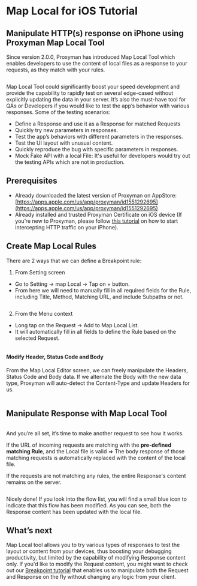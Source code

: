 # Map Local for iOS Tutorial

## M**anipulate HTTP(s) response on iPhone using Proxyman Map Local Tool**

Since version 2.0.0, Proxyman has introduced Map Local Tool which enables developers to use the content of local files as a response to your requests, as they match with your rules.

<figure><img src="../../.gitbook/assets/image (10).png" alt=""><figcaption></figcaption></figure>

Map Local Tool could significantly boost your speed development and provide the capability to rapidly test on several edge-cased without explicitly updating the data in your server. It’s also the must-have tool for QAs or Developers if you would like to test the app’s behavior with various responses. Some of the testing scenarios:

* Define a Response and use it as a Response for matched Requests
* Quickly try new parameters in responses.
* Test the app’s behaviors with different parameters in the responses.
* Test the UI layout with unusual content.
* Quickly reproduce the bug with specific parameters in responses.
* Mock Fake API with a local File: It's useful for developers would try out the testing APIs which are not in production.

## Prerequisites

* Already downloaded the latest version of Proxyman on AppStore: [https://apps.apple.com/us/app/proxyman/id1551292695](https://apps.apple.com/us/app/proxyman/id1551292695)
* Already installed and trusted Proxyman Certificate on iOS device (If you’re new to Proxyman, please follow [this tutorial](https://proxyman.io/posts/2021-10-17-Getting-Started-With-Proxyman-For-iOS) on how to start intercepting HTTP traffic on your iPhone).

## Create Map Local Rules

There are 2 ways that we can define a Breakpoint rule:

1. From Setting screen

* Go to Setting → map Local → Tap on + button.
* From here we will need to manually fill in all required fields for the Rule, including Title, Method, Matching URL, and include Subpaths or not.

<figure><img src="../../.gitbook/assets/image.png" alt=""><figcaption></figcaption></figure>

2. From the Menu context

* Long tap on the Request → Add to Map Local List.
* It will automatically fill in all fields to define the Rule based on the selected Request.

<figure><img src="../../.gitbook/assets/image (14).png" alt=""><figcaption></figcaption></figure>

#### Modify Header, Status Code and Body

From the Map Local Editor screen, we can freely manipulate the Headers, Status Code and Body data. If we alternate the Body with the new data type, Proxyman will auto-detect the Content-Type and update Headers for us.

<figure><img src="../../.gitbook/assets/image (11).png" alt=""><figcaption></figcaption></figure>

## Manipulate Response with Map Local Tool

<figure><img src="../../.gitbook/assets/image (12).png" alt=""><figcaption></figcaption></figure>

And you’re all set, it’s time to make another request to see how it works.

If the URL of incoming requests are matching with the **pre-defined matching Rule**, and the Local file is valid => The body response of those matching requests is automatically replaced with the content of the local file.

If the requests are not matching any rules, the entire Response's content remains on the server.

<figure><img src="../../.gitbook/assets/image (13).png" alt=""><figcaption></figcaption></figure>

Nicely done! If you look into the flow list, you will find a small blue icon to indicate that this flow has been modified. As you can see, both the Response content has been updated with the local file.

## What’s next

Map Local tool allows you to try various types of responses to test the layout or content from your devices, thus boosting your debugging productivity, but limited by the capability of modifying Response content only. If you'd like to modify the Request content, you might want to check out our [Breakpoint tutorial](https://docs.proxyman.io/proxyman-ios/tutorial-for-ios/breakpoint-for-ios-tutorial) that enables us to manipulate both the Request and Response on the fly without changing any logic from your client.

